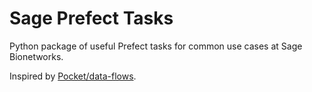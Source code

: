# Sage Prefect Tasks

Python package of useful Prefect tasks for common use cases at Sage Bionetworks.

Inspired by [Pocket/data-flows](https://github.com/Pocket/data-flows).
